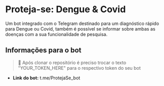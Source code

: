 # Proteja-se: Dengue & Covid

Um bot integrado com o Telegram destinado para um diagnóstico rápido para Dengue ou Covid, também é possível se informar sobre ambas as doenças com a sua funcionalidade de pesquisa.

## Informações para o bot
 > 🚨 Após clonar o repositório é preciso trocar o texto "YOUR_TOKEN_HERE" para o respectivo token do seu bot

- **Link do bot:** t.me/ProtejaSe_bot